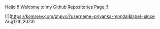 Hello !! Welcome to my Github Repositories Page !!


![](https://komarev.com/ghpvc/?username=priyanka-mondal&label=since Aug17th,2023)
